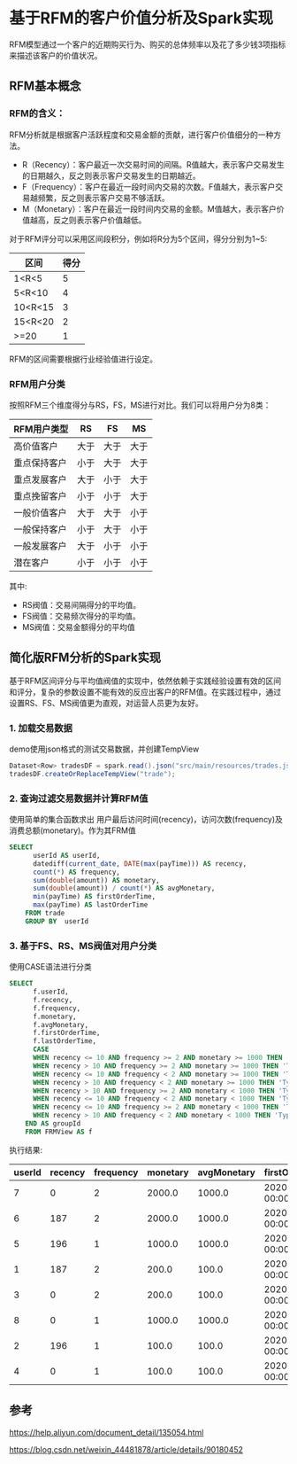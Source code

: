 # 基于RFM的客户价值分析及Spark实现
 RFM模型通过一个客户的近期购买行为、购买的总体频率以及花了多少钱3项指标来描述该客户的价值状况。

## RFM基本概念

### RFM的含义：

RFM分析就是根据客户活跃程度和交易金额的贡献，进行客户价值细分的一种方法。

- R（Recency）：客户最近一次交易时间的间隔。R值越大，表示客户交易发生的日期越久，反之则表示客户交易发生的日期越近。
- F（Frequency）：客户在最近一段时间内交易的次数。F值越大，表示客户交易越频繁，反之则表示客户交易不够活跃。
- M（Monetary）：客户在最近一段时间内交易的金额。M值越大，表示客户价值越高，反之则表示客户价值越低。

对于RFM评分可以采用区间段积分，例如将R分为5个区间，得分分别为1~5:

区间 | 得分
---|---
1<R<5 | 5
5<R<10 | 4
10<R<15 | 3
15<R<20 | 2
>=20 | 1


RFM的区间需要根据行业经验值进行设定。

### RFM用户分类
按照RFM三个维度得分与RS，FS，MS进行对比。我们可以将用户分为8类：

RFM用户类型	 | RS|FS|MS
---|---|---|---
高价值客户|大于|大于|大于
重点保持客户|小于|大于|大于
重点发展客户|大于|小于|大于
重点挽留客户|小于|小于|大于
一般价值客户|大于|大于|小于
一般保持客户|小于|大于|小于
一般发展客户|大于|小于|小于
潜在客户|小于|小于|小于

其中:
- RS阀值：交易间隔得分的平均值。
- FS阀值：交易频次得分的平均值。
- MS阀值：交易金额得分的平均值

## 简化版RFM分析的Spark实现
基于RFM区间评分与平均值阀值的实现中，依然依赖于实践经验设置有效的区间和评分，复杂的参数设置不能有效的反应出客户的RFM值。在实践过程中，通过设置RS、FS、MS阀值更为直观，对运营人员更为友好。

### 1. 加载交易数据
demo使用json格式的测试交易数据，并创建TempView
``` Java
Dataset<Row> tradesDF = spark.read().json("src/main/resources/trades.json");
tradesDF.createOrReplaceTempView("trade");
```

### 2. 查询过滤交易数据并计算RFM值
使用简单的集合函数求出 用户最后访问时间(recency)，访问次数(frequency)及消费总额(monetary)。作为其FRM值

``` SQL
SELECT
      userId AS userId,
      datediff(current_date, DATE(max(payTime))) AS recency,
      count(*) AS frequency,
      sum(double(amount)) AS monetary,
      sum(double(amount)) / count(*) AS avgMonetary,
      min(payTime) AS firstOrderTime,
      max(payTime) AS lastOrderTime
    FROM trade
    GROUP BY  userId
```
### 3. 基于FS、RS、MS阀值对用户分类
使用CASE语法进行分类
``` SQL
SELECT
      f.userId,
      f.recency,
      f.frequency,
      f.monetary,
      f.avgMonetary,
      f.firstOrderTime,
      f.lastOrderTime,
      CASE
      WHEN recency <= 10 AND frequency >= 2 AND monetary >= 1000 THEN 'TypeA'
      WHEN recency > 10 AND frequency >= 2 AND monetary >= 1000 THEN 'TypeB'
      WHEN recency <= 10 AND frequency < 2 AND monetary >= 1000 THEN 'TypeC'
      WHEN recency > 10 AND frequency < 2 AND monetary >= 1000 THEN 'TypeD'
      WHEN recency > 10 AND frequency >= 2 AND monetary < 1000 THEN 'TypeE'
      WHEN recency <= 10 AND frequency < 2 AND monetary < 1000 THEN 'TypeF'
      WHEN recency <= 10 AND frequency >= 2 AND monetary < 1000 THEN 'TypeG'
      WHEN recency > 10 AND frequency < 2 AND monetary < 1000 THEN 'TypeH'
    END AS groupId
    FROM FRMView AS f
```
执行结果:

|userId|recency|frequency|monetary|avgMonetary|     firstOrderTime|      lastOrderTime|groupId|
|------|-------|---------|--------|-----------|-------------------|-------------------|-------|
|     7|      0|        2|  2000.0|     1000.0|2020-01-01 00:00:00|2020-07-15 00:00:00|  TypeA|
|     6|    187|        2|  2000.0|     1000.0|2020-01-01 00:00:00|2020-01-10 00:00:00|  TypeB|
|     5|    196|        1|  1000.0|     1000.0|2020-01-01 00:00:00|2020-01-01 00:00:00|  TypeD|
|     1|    187|        2|   200.0|      100.0|2020-01-01 00:00:00|2020-01-10 00:00:00|  TypeE|
|     3|      0|        2|   200.0|      100.0|2020-01-01 00:00:00|2020-07-15 00:00:00|  TypeG|
|     8|      0|        1|  1000.0|     1000.0|2020-07-15 00:00:00|2020-07-15 00:00:00|  TypeC|
|     2|    196|        1|   100.0|      100.0|2020-01-01 00:00:00|2020-01-01 00:00:00|  TypeH|
|     4|      0|        1|   100.0|      100.0|2020-07-15 00:00:00|2020-07-15 00:00:00|  TypeF|


## 参考

https://help.aliyun.com/document_detail/135054.html

https://blog.csdn.net/weixin_44481878/article/details/90180452